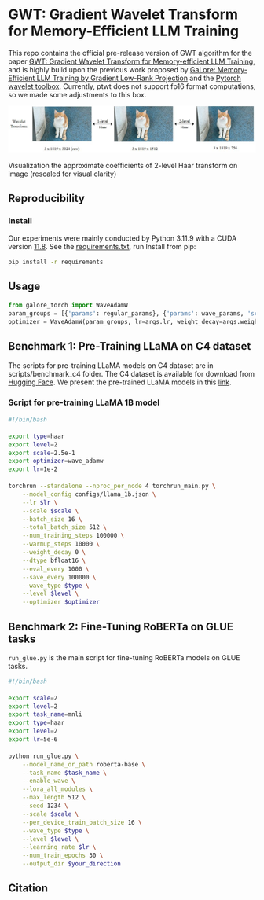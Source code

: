 # GWT: Gradient Wavelet Transform for Memory-Efficient LLM Training

This repo contains the official pre-release version of GWT algorithm for the paper [GWT: Gradient Wavelet Transform for Memory-efficient LLM Training](), and is highly build upon the previous work proposed by [GaLore: Memory-Efficient LLM Training by Gradient Low-Rank Projection](https://arxiv.org/abs/2403.03507) and the [Pytorch wavelet toolbox](https://github.com/v0lta/PyTorch-Wavelet-Toolbox). Currently, ptwt does not support fp16 format computations, so we made some adjustments to this box.

<div align="center">
  <img title="Visuliazation the approximate coefficients of 2-level DHT on image (rescaled for visualizability)" img src=".\figures\wavelet_transform_visula_cat.jpg" alt="Image 2" style="width: 800px; margin: 0 auto;">
</div>

Visualization the approximate coefficients of 2-level Haar transform on image (rescaled for visual clarity)

## Reproducibility

### Install
Our experiments were mainly conducted by Python 3.11.9 with a CUDA version [11.8](https://developer.nvidia.com/cuda-11-8-0-download-archive). See the [requirements.txt](https://github.com/zqOuO/Score-based-Generative-Models-with-Adaptive-Momentum/blob/main/ImageGeneration/requirements.txt), run Install from pip:
```bash 
pip install -r requirements
```

## Usage

```python
from galore_torch import WaveAdamW
param_groups = [{'params': regular_params}, {'params': wave_params, 'scale': args.scale, 				'wave_type': args.wave_type, 'level': args.level, 'boundary': 			 				args.boundary}]
optimizer = WaveAdamW(param_groups, lr=args.lr, weight_decay=args.weight_decay)
```
## Benchmark 1: Pre-Training LLaMA on C4 dataset
The scripts for pre-training LLaMA models on C4 dataset are in scripts/benchmark_c4 folder. The C4 dataset is available for download from [Hugging Face](https://huggingface.co/datasets/allenai/c4). We present the pre-trained LLaMA models in this [link](https://www.alipan.com/s/DvBSH7TkRBB).

### Script for pre-training LLaMA 1B model
```bash
#!/bin/bash

export type=haar
export level=2
export scale=2.5e-1
export optimizer=wave_adamw
export lr=1e-2

torchrun --standalone --nproc_per_node 4 torchrun_main.py \
    --model_config configs/llama_1b.json \
    --lr $lr \
    --scale $scale \
    --batch_size 16 \
    --total_batch_size 512 \
    --num_training_steps 100000 \
    --warmup_steps 10000 \
    --weight_decay 0 \
    --dtype bfloat16 \
    --eval_every 1000 \
    --save_every 100000 \
    --wave_type $type \
    --level $level \
    --optimizer $optimizer

```

## Benchmark 2: Fine-Tuning RoBERTa on GLUE tasks
`run_glue.py` is the main script for fine-tuning RoBERTa models on GLUE tasks.

```bash
#!/bin/bash

export scale=2
export level=2
export task_name=mnli
export type=haar
export level=2
export lr=5e-6

python run_glue.py \
    --model_name_or_path roberta-base \
    --task_name $task_name \
    --enable_wave \
    --lora_all_modules \
    --max_length 512 \
    --seed 1234 \
    --scale $scale \
    --per_device_train_batch_size 16 \
    --wave_type $type \
    --level $level \
    --learning_rate $lr \
    --num_train_epochs 30 \
    --output_dir $your_direction

```

## Citation